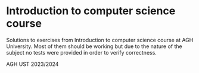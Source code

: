 # Introduction to computer science course

Solutions to exercises from Introduction to computer science course at AGH University.
Most of them should be working but due to the nature of the subject no tests were provided in order to verify correctness.

AGH UST 2023/2024


